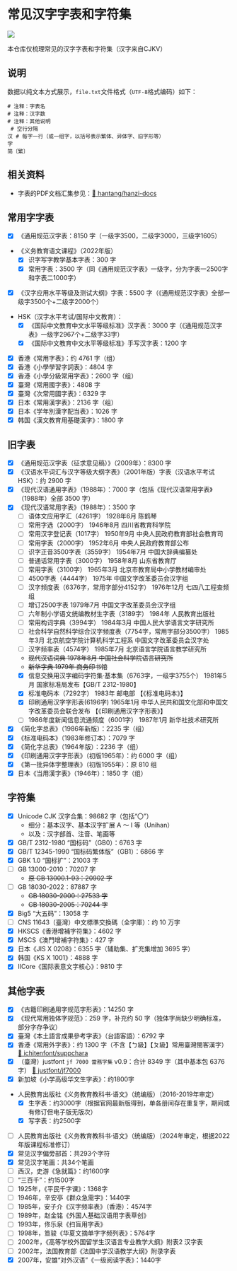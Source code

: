 # 常见汉字字表和字符集

![](https://img.shields.io/badge/%E6%B1%89%E5%AD%97_hanzi-005AF0?style=for-the-badge)

本仓库仅梳理常见的汉字字表和字符集（汉字来自CJKV）

## 说明

数据以纯文本方式展示，`file.txt`文件格式（`UTF-8`格式编码）如下：

```plaintext
# 注释：字表名
# 注释：汉字数
# 注释：其他说明
 # 空行分隔
汉 # 每字一行（或一组字，以括号表示繁体、异体字、旧字形等）
字
简〔繁〕

```

## 相关资料

- 字表的PDF文档汇集参见：[:link: hantang/hanzi-docs](https://github.com/hantang/hanzi-docs)

## 常用字字表

- [x] 《通用规范汉字表：8150 字（一级字3500，二级字3000，三级字1605）
- 《义务教育语文课程》（2022年版）
  - [x] 识字写字教学基本字表：300 字
  - [x] 常用字表：3500 字（同《通用规范汉字表》一级字，分为字表一2500字和字表二1000字）
- [x] 《汉字应用水平等级及测试大纲》字表：5500 字（《通用规范汉字表》全部一级字3500个+二级字2000个）
- HSK（汉字水平考试/国际中文教育）：
  - [x] 《国际中文教育中文水平等级标准》汉字表：3000 字（《通用规范汉字表》一级字2967个+二级字33字）
  - [x] 《国际中文教育中文水平等级标准》手写汉字表：1200 字
- [x] 香港《常用字表》：约 4761 字（组）
- [x] 香港《小學學習字詞表》：4804 字
- [x] 香港《小學分級常用字表》：2600 字（组）
- [x] 臺灣《常用國字表》：4808 字
- [x] 臺灣《次常用國字表》：6329 字
- [x] 日本《常用漢字表》：2136 字（组）
- [x] 日本《学年別漢字配当表》：1026 字
- [x] 韩国《漢文教育用基礎漢字》：1800 字

## 旧字表

- [x] 《通用规范汉字表（征求意见稿）》（2009年）：8300 字
- [x] 《汉语水平词汇与汉字等级大纲字表》（2001年版）字表（汉语水平考试HSK）：约 2900 字
- [x] 《现代汉语通用字表》（1988年）：7000 字（包括《现代汉语常用字表》（1988年）全部 3500 字）
- [x] 《现代汉语常用字表》（1988年）：3500 字
  - [ ] 语体文应用字汇（4261字） 1928年6月 陈鹤琴
  - [ ] 常用字选（2000字） 1946年8月 四川省教育科学院
  - [ ] 常用汉字登记表（1017字） 1950年9月 中央人民政府教育部社会教育司
  - [ ] 常用字表（2000字） 1952年6月 中央人民政府教育部公布
  - [ ] 识字正音3500字表（3559字） 1954年7月 中国大辞典编纂处
  - [ ] 普通话常用字表（3000字） 1958年8月 山东省教育厅
  - [ ] 常用字表（3100字） 1965年3月 北京市教育局中小学教材编审处
  - [ ] 4500字表（4444字） 1975年 中国文字改革委员会汉字组
  - [ ] 汉字频度表（6376字，常用字部分4152字） 1976年12月 七四八工程查频组
  - [ ] 增订2500字表 1979年7月 中国文字改革委员会汉字组
  - [ ] 六年制小学语文统编教材生字表（3189字） 1984年 人民教育出版社
  - [ ] 常用构词字典（3994字） 1984年3月 中国人民大学语言文字研究所
  - [ ] 社会科学自然科学综合汉字频度表（7754字，常用字部分3500字） 1985年3月 北京航空学院计算机科学工程系 中国文字改革委员会汉字处
  - [ ] 汉字频率表（4574字） 1985年7月 北京语言学院语言教学研究所
  - ~~现代汉语词典 1978年8月 中国社会科学院语言研究所~~
  - ~~新华字典 1979年 商务印书馆~~
  - [x] 信息交换用汉字编码字符集·基本集（6763字，一级字3755个） 1981年5月 国家标准局发布【GB/T 2312-1980】
  - [x] 标准电码本（7292字） 1983年 邮电部 【《标准电码本》】
  - [x] 印刷通用汉字字形表(6196字) 1965年1月 中华人民共和国文化部和中国文字改革委员会联合发布 【《印刷通用汉字字形表》】
  - [ ] 1986年度新闻信息流通频度（6001字） 1987年1月 新华社技术研究所
- [x] 《简化字总表》（1986年新版）：2235 字（组）
- [x] 《标准电码本》（1983年修订本）：7079 字
- [x] 《简化字总表》（1964年版）：2236 字（组）
- [x] 《印刷通用汉字字形表》（初版1965年）：约 6000 字（组）
- [x] 《第一批异体字整理表》（初版1955年）：原 810 组
- [x] 日本《当用漢字表》（1946年）：1850 字（组）

## 字符集

- [x] Unicode CJK 汉字合集：98682 字（包括“〇”）
  - 细分：基本汉字、基本汉字扩展 A ～ I 等（Unihan） 
  - 以及：汉字部首、注音、笔画等
- [x] GB/T 2312-1980 “国标码”（GB0）：6763 字
- [x] GB/T 12345-1990 “国标码繁体版”（GB1）：6866 字
- [x] GBK 1.0 “国标扩”：21003 字
- [ ] GB 13000-2010：70207 字
  - ~~原 GB 13000.1-93：20902 字~~
- [ ] GB 18030-2022：87887 字
  - ~~GB 18030-2000：27533 字~~
  - ~~GB 18030-2005：70244 字~~
- [x] Big5 “大五码”：13058 字
- [ ] CNS 11643（臺灣）中文標準交換碼（全字庫）：约 10 万字
- [x] HKSCS《香港增補字符集》：4602 字
- [x] MSCS《澳門增補字符集》：427 字
- [x] 日本《JIS X 0208》：6355 字（辅助集、扩充集增加 3695 字）
- [x] 韩国《KS X 1001》：4888 字
- [x] IICore《国际表意文字核心》：9810 字

## 其他字表

- [x] 《古籍印刷通用字规范字形表》：14250 字
- [x] 《现代常用独体字规范》：259 字，补充约 50 字（独体字尚缺少明确标准，部分字存争议）
- [x] 臺灣《本土語言成果參考字表》（台語客語）：6792 字
- [x] 香港《常用外字表》：约 1300 字（不含【ㄅ級】【ㄆ級】常用臺灣閩客漢字） [:link: ichitenfont/suppchara](https://github.com/ichitenfont/suppchara)
- [x] （臺灣）justfont `jf 7000 當務字集` v0.9：合计 8349 字（其中基本包 6376 字） [:link: justfont/jf7000](https://github.com/justfont/jf7000)
- [x] 新加坡《小学高级华文生字表》：约1800字
- 人民教育出版社《义务教育教科书·语文》（统编版）（2016-2019年审定）
  - [x] 生字表：约3000字（根据官网最新版得到，单各册间存在重复字，期间或有修订但电子版无版次）
  - [x] 写字表：约2500字
- [ ] 人民教育出版社《义务教育教科书·语文》（统编版）（2024年审定，根据2022年版课程标准修订）
- [x] 常见汉字偏旁部首：共293个字符
- [x] 常见汉字笔画：共34个笔画
- [ ] 西汉，史游《急就篇》：约1600字
- [ ] “三百千”：约1500字
- [ ] 1925年，《平民千字课》：1368字
- [ ] 1946年，辛安亭《群众急需字》：1440字
- [ ] 1985年，安子介《汉字频率表》（香港）：4574字
- [ ] 1989年，赵金铭《外国人基础汉语用字表草创》
- [ ] 1993年，佟乐泉《扫盲用字表》
- [ ] 1998年，笪骏《华夏文摘单字字频列表》：5764字
- [ ] 2002年，《高等学校外国留学生汉语言专业教学大纲》附表2 汉字表
- [ ] 2002年，法国教育部《法国中学汉语教学大纲》附录字表
- [x] 2007年，安雄“对外汉语”《一级阅读字表》：1440字
